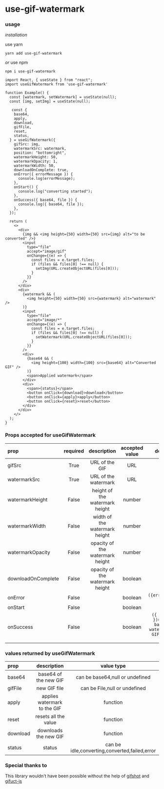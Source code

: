# use-gif-watermark


### usage

*installation*

use yarn 
```
yarn add use-gif-watermark
```

*or* use npm

```
npm i use-gif-watermark
```

```
import React, { useState } from "react";
import useGifWatermark from 'use-gif-watermark'

function Example() {
  const [watermark, setWatermark] = useState(null);
  const [img, setImg] = useState(null);

   const {
    base64,
    apply,
    download,
    gifFile,
    reset,
    status,
  } = useGifWatermark({
    gifSrc: img,
    watermarkSrc: watermark,
    position: "bottomright",
    watermarkHeight: 50,
    watermarkOpacity: 1,
    watermarkWidth: 50,
    downloadOnComplete: true,
    onError({ errorMessage }) {
      console.log(errorMessage);
    },
    onStart() {
      console.log("converting started");
    },
    onSuccess({ base64, file }) {
      console.log({ base64, file });
    },
  });

  return (
    <>
      <div>
        {img && <img height={50} width={50} src={img} alt="to be converted" />}
        <input
          type="file"
          accept="image/gif"
          onChange={(e) => {
            const files = e.target.files;
            if (files && files[0] !== null) {
              setImg(URL.createObjectURL(files[0]));
            }
          }}
        />
      </div>
      <div>
        {watermark && (
          <img height={50} width={50} src={watermark} alt="watermark" />
        )}
        <input
          type="file"
          accept="image/*"
          onChange={(e) => {
            const files = e.target.files;
            if (files && files[0] !== null) {
              setWatermark(URL.createObjectURL(files[0]));
            }
          }}
        />
        <div>
          {base64 && (
            <img height={100} width={100} src={base64} alt="Converted GIF" />
          )}
          <span>Applied watermark</span>
        </div>
        <div>
          <span>{status}</span>
          <button onClick={download}>download</button>
          <button onClick={apply}>apply</button>
          <button onClick={reset}>reset</button>
        </div>
      </div>
    </>
  );
}
```

### Props accepted for useGifWatermark

| prop              |required | description |accepted value|default value|
| :---------------- | :------: | :----: |       :----:      |:----: |
|gifSrc               |   True   |URL of the GIF |   URL             |       |
|watermarkSrc          |   True   | URL of the watermark|     URL          |       |
| watermarkHeight    |      False      | height of the watermark height |number                |   50       |
| watermarkWidth    |    False        | width of the watermark height |number                |   50       |
| watermarkOpacity    |     False       | opacity of the watermark height |number                |   1      |
| downloadOnComplete    |    False        | opacity of the watermark height |boolean                |   false      |
| onError    |   False         |  |boolean                |   ```({errorMessage})=>{}```      |
| onStart    |     False       |  |boolean                |    ```()=>{}```        |
| onSuccess    |    False      |  |boolean                |   ```({ base64, file })=>{base64 -> base64 of the watermark applied GIF,file -> GIF File}```        |


### values returned by useGifWatermark

| prop              | description           |value type |
| :---------------- | :----:                |   :----:  |
| base64            | base64 of the new GIF |     can be base64,null or undefined      |
| gifFile           | new GIF file   |      can be File,null or undefined      |  
| apply           | applies watermark to the GIF   |    function       |       
| reset           | resets all the value   |      function     |   
| download           | downloads the new GIF   |   function        |   
| status           | status    |    can be idle,converting,converted,failed,error       |   

### Special thanks to 
This library wouldn't have been possible without the help of 
[gifshot](https://www.npmjs.com/package/gifshot) and [gifuct-js](https://www.npmjs.com/package/@flyskywhy/gifuct-js)
